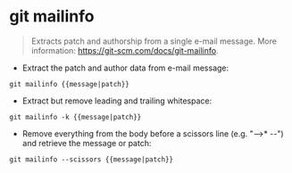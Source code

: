 # git mailinfo

> Extracts patch and authorship from a single e-mail message.
> More information: <https://git-scm.com/docs/git-mailinfo>.

- Extract the patch and author data from e-mail message:

`git mailinfo {{message|patch}}`

- Extract but remove leading and trailing whitespace:

`git mailinfo -k {{message|patch}}`

- Remove everything from the body before a scissors line (e.g. "-->* --") and retrieve the message or patch:

`git mailinfo --scissors {{message|patch}}`
